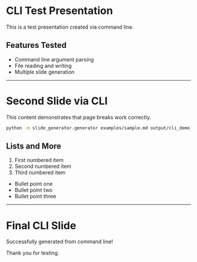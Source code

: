 # CLI Test Presentation

This is a test presentation created via command line.

## Features Tested

- Command line argument parsing
- File reading and writing
- Multiple slide generation

---

# Second Slide via CLI

This content demonstrates that page breaks work correctly.

```bash
python -m slide_generator.generator examples/sample.md output/cli_demo.pptx
```

## Lists and More

1. First numbered item
2. Second numbered item
3. Third numbered item

- Bullet point one
- Bullet point two
- Bullet point three

---

# Final CLI Slide

Successfully generated from command line!

Thank you for testing. 